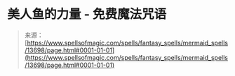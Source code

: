 <!--yml

category: 未分类

date: 2024-06-12 18:52:13

-->

# **美人鱼的力量** - 免费魔法咒语

> 来源：[https://www.spellsofmagic.com/spells/fantasy_spells/mermaid_spells/13698/page.html#0001-01-01](https://www.spellsofmagic.com/spells/fantasy_spells/mermaid_spells/13698/page.html#0001-01-01)
